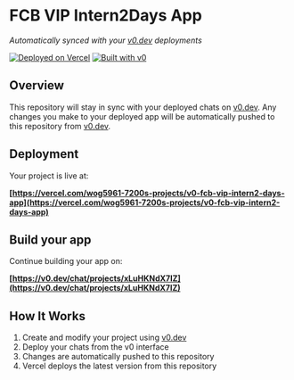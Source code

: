 # FCB VIP Intern2Days App

*Automatically synced with your [v0.dev](https://v0.dev) deployments*

[![Deployed on Vercel](https://img.shields.io/badge/Deployed%20on-Vercel-black?style=for-the-badge&logo=vercel)](https://vercel.com/wog5961-7200s-projects/v0-fcb-vip-intern2-days-app)
[![Built with v0](https://img.shields.io/badge/Built%20with-v0.dev-black?style=for-the-badge)](https://v0.dev/chat/projects/xLuHKNdX7IZ)

## Overview

This repository will stay in sync with your deployed chats on [v0.dev](https://v0.dev).
Any changes you make to your deployed app will be automatically pushed to this repository from [v0.dev](https://v0.dev).

## Deployment

Your project is live at:

**[https://vercel.com/wog5961-7200s-projects/v0-fcb-vip-intern2-days-app](https://vercel.com/wog5961-7200s-projects/v0-fcb-vip-intern2-days-app)**

## Build your app

Continue building your app on:

**[https://v0.dev/chat/projects/xLuHKNdX7IZ](https://v0.dev/chat/projects/xLuHKNdX7IZ)**

## How It Works

1. Create and modify your project using [v0.dev](https://v0.dev)
2. Deploy your chats from the v0 interface
3. Changes are automatically pushed to this repository
4. Vercel deploys the latest version from this repository